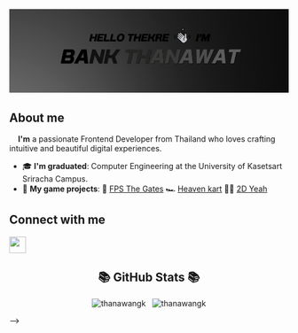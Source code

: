 <img src="header.png" alt="Header">

## About me

&nbsp;&nbsp;&nbsp;&nbsp;**I'm** a passionate Frontend Developer from Thailand who loves crafting intuitive and beautiful digital experiences.

<ul>
 <li>🎓 <b>I'm graduated</b>: Computer Engineering at the University of Kasetsart Sriracha Campus.</li>
 
 <!--  <li>🔭 <b> I’m currently working on</b>: Front-End or Full-Stack Developer. 
 Please have a look at my [RESUME]() for more details about me.
 </li>
 <li>👨‍💻 All of my projects are available at https://santosfrancisco.github.io</li>
 <li>🌱 <b>I’m currently learning</b>:
  <ul>
   <li> Nuxt </li>
   <li> Unity </li>
  </ul>
 </li>  -->
 <!--  <li>⚡ <b>Fun fact</b>: 🎵 I love to listen to music, 🎤 sing a song and 🧩 building models.</li>  -->
 
 <li>🚀 <b>My game projects</b>: 🔫 <a href ="https://play.unity.com/mg/fps/gbfpseekk">FPS The Gates</a> 🏎️ <a href ="https://play.unity.com/mg/karting/heaven-kart">Heaven kart</a> 🏃‍♂️ <a href ="https://play.unity.com/mg/2d/yeah-mowp">2D Yeah</a></li>
 
 <!--  <li>📫 <b>How to reach me</b>: You can shoot me an email at <a href ="mailto: thanawat.wangk@gmail.com">thanawat.wangk@gmail.com</a> or catch and follow me from the below links 👇</li>  -->
</ul>

## Connect with me
<p>
 <a href="https://linkedin.com/in/thanawangk" target="blank"><img align="center" src="https://content.linkedin.com/content/dam/me/business/en-us/amp/xbu/linkedin-revised-brand-guidelines/in-logo/fg/brand-inlogo-download-fg-dsk-v01.png/jcr:content/renditions/brand-inlogo-download-fg-dsk-v01-2x.png" height="30" width="30" /></a>
<!--  &nbsp;
 <a href="https://fb.com/bankbaii" target="blank"><img align="center" src="https://upload.wikimedia.org/wikipedia/commons/6/6c/Facebook_Logo_2023.png" height="30" width="30" /></a>  -->
</p>


<h2 align="center">📚 GitHub Stats 📚</h2>
<p align="center">
 <img src="https://github-readme-stats.vercel.app/api/top-langs/?username=thanawangk&theme=nord&show_icons=true&hide_border=true&layout=compact" alt="thanawangk" height="150" width="300" />
 &nbsp;
 <img src="https://github-readme-streak-stats.herokuapp.com/?user=thanawangk&theme=nord&hide_border=true" alt="thanawangk" height="150" width="300" />
</p>  -->

<!--  ## Languages and Tools:  -->
